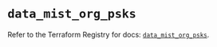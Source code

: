 # `data_mist_org_psks`

Refer to the Terraform Registry for docs: [`data_mist_org_psks`](https://registry.terraform.io/providers/juniper/mist/0.6.0/docs/data-sources/org_psks).
